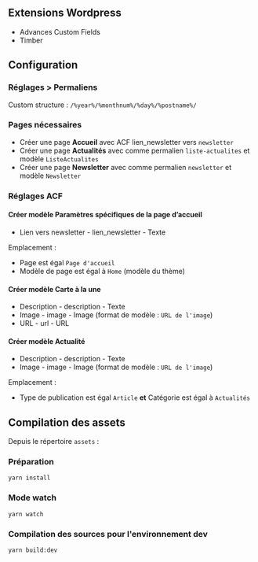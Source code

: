 ## Extensions Wordpress

* Advances Custom Fields
* Timber

## Configuration

### Réglages > Permaliens

Custom structure : `/%year%/%monthnum%/%day%/%postname%/`

### Pages nécessaires

* Créer une page **Accueil** avec ACF lien_newsletter vers `newsletter`
* Créer une page **Actualités** avec comme permalien `liste-actualites` et modèle `ListeActualites`
* Créer une page **Newsletter** avec comme permalien `newsletter` et modèle `Newsletter`


### Réglages ACF

#### Créer modèle **Paramètres spécifiques de la page d’accueil**

* Lien vers newsletter - lien_newsletter - Texte

Emplacement :
* Page est égal `Page d'accueil`
* Modèle de page est égal à `Home` (modèle du thème)

#### Créer modèle **Carte à la une**

* Description - description - Texte
* Image - image - Image (format de modèle : `URL de l'image`)
* URL - url - URL

#### Créer modèle **Actualité**

* Description - description - Texte
* Image - image - Image (format de modèle : `URL de l'image`)

Emplacement :
* Type de publication est égal `Article` __et__ Catégorie est égal à `Actualités`


## Compilation des assets

Depuis le répertoire `assets` :

### Préparation 

```yarn install```

### Mode watch

```yarn watch```

### Compilation des sources pour l'environnement dev

```yarn build:dev```
